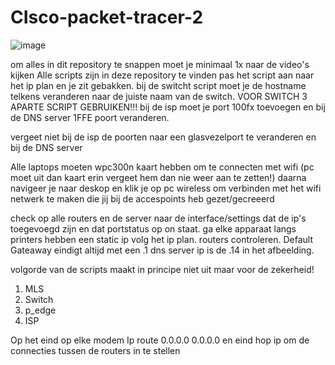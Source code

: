 # CIsco-packet-tracer-2
![image](https://user-images.githubusercontent.com/54288899/213748753-b4e61697-2d89-4ec0-a9b6-da43b78413a2.png)


om alles in dit repository te snappen moet je minimaal 1x naar de video's kijken
Alle scripts zijn in deze repository te vinden pas het script aan naar het ip plan en je zit gebakken.
bij de switcht script moet je de hostname telkens veranderen naar de juiste naam van de switch.
VOOR SWITCH 3 APARTE SCRIPT GEBRUIKEN!!!
bij de isp moet je port 100fx toevoegen en bij de DNS server 1FFE poort veranderen.

vergeet niet bij de isp de poorten naar een glasvezelport te veranderen en bij de DNS server


Alle laptops moeten wpc300n kaart hebben om te connecten met wifi (pc moet uit dan kaart erin vergeet hem dan nie weer aan te zetten!)
daarna navigeer je naar deskop en klik je op pc wireless om verbinden met het wifi netwerk te maken die jij bij de accespoints heb gezet/gecreeerd 


check op alle routers en de server naar de interface/settings dat de ip's toegevoegd zijn en dat portstatus op on staat.
ga elke apparaat langs printers hebben een static ip volg het ip plan. routers controleren.
Default Gateaway eindigt altijd met een .1 dns server ip is de .14 in het afbeelding.

volgorde van de scripts maakt in principe niet uit maar voor de zekerheid!
 
1. MLS
2. Switch
3. p_edge
4. ISP

Op het eind op elke modem Ip route 0.0.0.0 0.0.0.0 en eind hop ip om de connecties tussen de routers in te stellen
